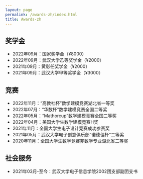 ```yaml
---
layout: page
permalink: /awards-zh/index.html
title: Awards-zh
---
```


## 奖学金
- 2022年09月：国家奖学金（¥8000）
- 2022年09月：武汉大学乙等奖学金（¥2000）
- 2021年09月：黄彰任奖学金（¥2000）
- 2021年09月：武汉大学甲等奖学金（¥3000）

## 竞赛
- 2022年11月：“高教社杯”数学建模竞赛湖北省一等奖
- 2022年07月：“华数杯”数学建模竞赛全国二等奖
- 2022年05月：“Mathorcup”数学建模竞赛全国二等奖
- 2022年04月：美国大学生数学建模竞赛H奖
- 2021年11月：全国大学生电子设计竞赛成功参赛奖
- 2021年05月：武汉大学电子创意俱乐部“诺德佳杯”二等奖
- 2020年11月：全国大学生数学竞赛非数学专业湖北省二等奖

## 社会服务
- 2021年03月-至今：武汉大学电子信息学院2002团支部副团支书

<script>
    var valine = new Valine();
    valine.init({
        el:'#comment_award',
        appId:'wQZ0cGbJkMGHNxrBER4b003l-gzGzoHsz',
        appKey:'bNnjy1X8ZWD3c5bC2OJTNmBW',
        notify:true,
        path: '/post/jekyll-%E6%B7%BB%E5%8A%A0-Valine-%E8%AF%84%E8%AE%BA.html',
        placeholder:'Leave your comments here.'
    })
</script>
